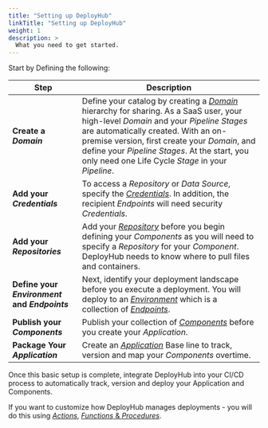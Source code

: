```yaml
---
title: "Setting up DeployHub"
linkTitle: "Setting up DeployHub"
weight: 1
description: >
  What you need to get started.  
---
```

Start by Defining the following:

| Step | Description |
| --- | --- |
**Create a _Domain_** | Define your catalog by creating a [_Domain_](/userguide/first-steps/2-defining-domains/) hierarchy for sharing. As a SaaS user, your high-level _Domain_ and your _Pipeline Stages_ are automatically created. With an on-premise version, first create your _Domain_, and define your _Pipeline Stages_. At the start, you only need one Life Cycle _Stage_ in your _Pipeline_.
|**Add your _Credentials_** | To access a _Repository_ or _Data Source_, specify the [_Credentials_](/userguide/first-steps/2-define-your-credentials/). In addition, the recipient _Endpoints_ will need security _Credentials_.
|**Add your _Repositories_** | Add your [_Repository_](/userguide/first-steps/2-define-repositories/) before you begin defining your _Components_ as you will need to specify a _Repository_ for your _Component_. DeployHub needs to know where to pull files and containers. |
|**Define your _Environment_ and _Endpoints_** | Next, identify your deployment landscape before you execute a deployment. You will deploy to an [_Environment_](/userguide/first-steps/2-define-environments/) which is a collection of [_Endpoints_](/userguide/first-steps/2-define-endpoints/).
|**Publish your _Components_**| Publish your collection of [_Components_](/userguide/publishing-components/) before you create your _Application_.|
|**Package Your _Application_** | Create an [_Application_](/userguide/packaging-applications/) Base line to track, version and map your _Components_ overtime.

Once this basic setup is complete, integrate DeployHub into your CI/CD process to automatically track, version and deploy your Application and Components.

If you want to customize how DeployHub manages deployments - you will do this using [_Actions_](/userguide/customizations/2-define-your-actions/), [_Functions_ & _Procedures_](/userguide/customizations/2-define-your-functions-and-procedures/).
